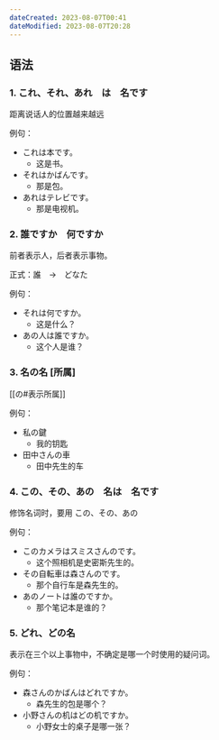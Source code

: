 ```yaml
---
dateCreated: 2023-08-07T00:41
dateModified: 2023-08-07T20:28
---
```

## 语法
### 1. これ、それ、あれ　は　名です
距离说话人的位置越来越远

例句：
- これは本です。
	- 这是书。
- それはかばんです。
	- 那是包。
- あれはテレビです。
	- 那是电视机。
### 2. 誰ですか　何ですか
前者表示人，后者表示事物。

正式：誰　→　どなた

例句：
- それは何ですか。
	- 这是什么？
- あの人は誰ですか。
	- 这个人是谁？
### 3. 名の名 [所属]

[[の#表示所属]]

例句：
- 私の鍵
	- 我的钥匙
- 田中さんの車
	- 田中先生的车
### 4. この、その、あの　名は　名です
修饰名词时，要用 この、その、あの

例句：
- このカメラはスミスさんのです。
	- 这个照相机是史密斯先生的。
- その自転車は森さんのです。
	- 那个自行车是森先生的。
- あのノートは誰のですか。
	- 那个笔记本是谁的？
### 5. どれ、どの名
表示在三个以上事物中，不确定是哪一个时使用的疑问词。

例句：
- 森さんのかばんはどれですか。
	- 森先生的包是哪个？
- 小野さんの机はどの机ですか。
	- 小野女士的桌子是哪一张？

